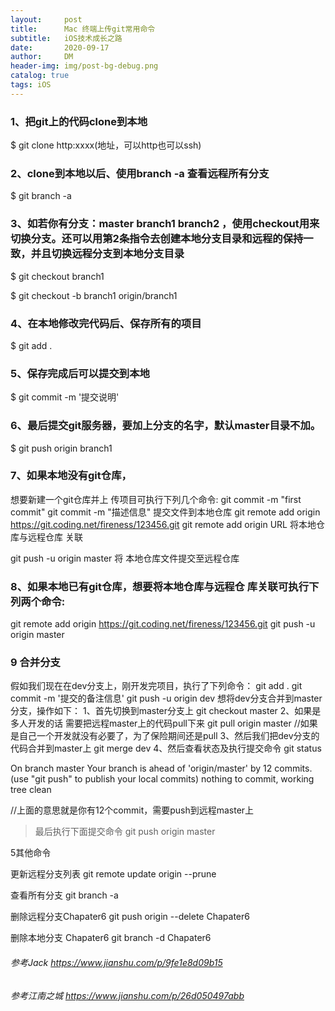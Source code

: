 ```yaml
---
layout:     post
title:      Mac 终端上传git常用命令
subtitle:   iOS技术成长之路
date:       2020-09-17
author:     DM
header-img: img/post-bg-debug.png
catalog: true
tags: iOS   
---
```


### 1、把git上的代码clone到本地

$ git clone http:xxxx(地址，可以http也可以ssh)

### 2、clone到本地以后、使用branch -a 查看远程所有分支

$  git branch -a

### 3、如若你有分支：master branch1 branch2 ，使用checkout用来切换分支。还可以用第2条指令去创建本地分支目录和远程的保持一致，并且切换远程分支到本地分支目录

$ git checkout branch1

$ git checkout -b branch1 origin/branch1 
### 4、在本地修改完代码后、保存所有的项目
$ git add .

### 5、保存完成后可以提交到本地

$ git commit -m '提交说明'
### 6、最后提交git服务器，要加上分支的名字，默认master目录不加。

$ git push origin branch1 
### 7、如果本地没有git仓库，
想要新建一个git仓库并上 传项⽬可执行下列⼏个命令:
git commit -m "first commit" 
git commit -m "描述信息" 提交文件到本地仓库
git remote add origin https://git.coding.net/fireness/123456.git 
git remote add origin URL 将本地仓库与远程仓库 关联

git push -u origin master
将 本地仓库文件提交至远程仓库
### 8、如果本地已有git仓库，想要将本地仓库与远程仓 库关联可执行下列两个命令:

git remote add origin https://git.coding.net/fireness/123456.git
git push -u origin master

### 9 合并分支
假如我们现在在dev分支上，刚开发完项目，执行了下列命令：
git  add .
git  commit -m '提交的备注信息'
git  push -u origin dev
想将dev分支合并到master分支，操作如下：
1、首先切换到master分支上
git  checkout master
2、如果是多人开发的话 需要把远程master上的代码pull下来
git pull origin master
//如果是自己一个开发就没有必要了，为了保险期间还是pull
3、然后我们把dev分支的代码合并到master上
git  merge dev
4、然后查看状态及执行提交命令
git status

On branch master
Your branch is ahead of 'origin/master' by 12 commits.
  (use "git push" to publish your local commits)
nothing to commit, working tree clean

//上面的意思就是你有12个commit，需要push到远程master上 
> 最后执行下面提交命令
git push origin master

5其他命令

更新远程分支列表
git remote update origin --prune

查看所有分支
git branch -a

删除远程分支Chapater6
git push origin --delete Chapater6

删除本地分支 Chapater6
git branch -d  Chapater6

###### 参考Jack https://www.jianshu.com/p/9fe1e8d09b15
###### 参考江南之城 https://www.jianshu.com/p/26d050497abb
